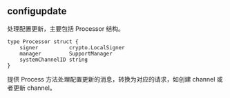 ## configupdate

处理配置更新，主要包括 Processor 结构。

```golang
type Processor struct {
	signer          crypto.LocalSigner
	manager         SupportManager
	systemChannelID string
}
```

提供 Process 方法处理配置更新的消息，转换为对应的请求，如创建 channel 或者更新 channel。